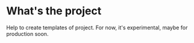 # What's the project

Help to create templates of project. For now, it's experimental, maybe for production soon.